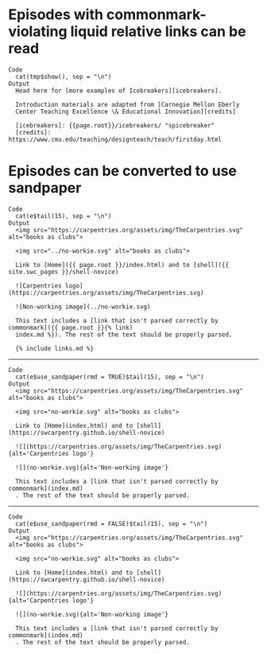 # Episodes with commonmark-violating liquid relative links can be read

    Code
      cat(tmp$show(), sep = "\n")
    Output
      Head here for [more examples of Icebreakers][icebreakers].
      
      Introduction materials are adapted from [Carnegie Mellon Eberly
      Center Teaching Excellence \& Educational Innovation][credits]
      
      [icebreakers]: {{page.root}}/icebreakers/ "spicebreaker"
      [credits]: https://www.cmu.edu/teaching/designteach/teach/firstday.html
      
      

# Episodes can be converted to use sandpaper

    Code
      cat(e$tail(15), sep = "\n")
    Output
      <img src="https://carpentries.org/assets/img/TheCarpentries.svg" alt="books as clubs">
      
      <img src="../no-workie.svg" alt="books as clubs">
      
      Link to [Home]({{ page.root }}/index.html) and to [shell]({{ site.swc_pages }}/shell-novice)
      
      ![Carpentries logo](https://carpentries.org/assets/img/TheCarpentries.svg)
      
      ![Non-working image](../no-workie.svg)
      
      This text includes a [link that isn't parsed correctly by commonmark]({{ page.root }}{% link)
      index.md %}). The rest of the text should be properly parsed.
      
      {% include links.md %}
      

---

    Code
      cat(e$use_sandpaper(rmd = TRUE)$tail(15), sep = "\n")
    Output
      <img src="https://carpentries.org/assets/img/TheCarpentries.svg" alt="books as clubs">
      
      <img src="no-workie.svg" alt="books as clubs">
      
      Link to [Home](index.html) and to [shell](https://swcarpentry.github.io/shell-novice)
      
      ![](https://carpentries.org/assets/img/TheCarpentries.svg){alt='Carpentries logo'}
      
      ![](no-workie.svg){alt='Non-working image'}
      
      This text includes a [link that isn't parsed correctly by commonmark](index.md)
      . The rest of the text should be properly parsed.
      
      
      

---

    Code
      cat(e$use_sandpaper(rmd = FALSE)$tail(15), sep = "\n")
    Output
      <img src="https://carpentries.org/assets/img/TheCarpentries.svg" alt="books as clubs">
      
      <img src="no-workie.svg" alt="books as clubs">
      
      Link to [Home](index.html) and to [shell](https://swcarpentry.github.io/shell-novice)
      
      ![](https://carpentries.org/assets/img/TheCarpentries.svg){alt='Carpentries logo'}
      
      ![](no-workie.svg){alt='Non-working image'}
      
      This text includes a [link that isn't parsed correctly by commonmark](index.md)
      . The rest of the text should be properly parsed.
      
      
      

